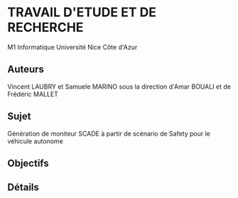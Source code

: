 # TRAVAIL D'ETUDE ET DE RECHERCHE
M1 Informatique Université Nice Côte d'Azur
## Auteurs
Vincent LAUBRY et Samuele MARINO sous la direction d'Amar BOUALI et de Frédéric MALLET
## Sujet
Génération de moniteur SCADE à partir de scénario de Safety pour le véhicule autonome
## Objectifs

## Détails
